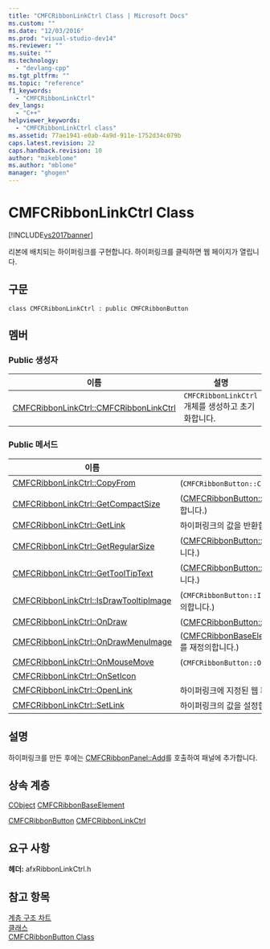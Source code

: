 ```yaml
---
title: "CMFCRibbonLinkCtrl Class | Microsoft Docs"
ms.custom: ""
ms.date: "12/03/2016"
ms.prod: "visual-studio-dev14"
ms.reviewer: ""
ms.suite: ""
ms.technology: 
  - "devlang-cpp"
ms.tgt_pltfrm: ""
ms.topic: "reference"
f1_keywords: 
  - "CMFCRibbonLinkCtrl"
dev_langs: 
  - "C++"
helpviewer_keywords: 
  - "CMFCRibbonLinkCtrl class"
ms.assetid: 77ae1941-e0ab-4a9d-911e-1752d34c079b
caps.latest.revision: 22
caps.handback.revision: 10
author: "mikeblome"
ms.author: "mblome"
manager: "ghogen"
---
```

# CMFCRibbonLinkCtrl Class
[!INCLUDE[vs2017banner](../../assembler/inline/includes/vs2017banner.md)]

리본에 배치되는 하이퍼링크를 구현합니다.  하이퍼링크를 클릭하면 웹 페이지가 열립니다.  
  
## 구문  
  
```  
class CMFCRibbonLinkCtrl : public CMFCRibbonButton  
```  
  
## 멤버  
  
### Public 생성자  
  
|이름|설명|  
|--------|--------|  
|[CMFCRibbonLinkCtrl::CMFCRibbonLinkCtrl](../Topic/CMFCRibbonLinkCtrl::CMFCRibbonLinkCtrl.md)|`CMFCRibbonLinkCtrl` 개체를 생성하고 초기화합니다.|  
  
### Public 메서드  
  
|이름|설명|  
|--------|--------|  
|[CMFCRibbonLinkCtrl::CopyFrom](../Topic/CMFCRibbonLinkCtrl::CopyFrom.md)|\(`CMFCRibbonButton::CopyFrom`을 재정의합니다.\)|  
|[CMFCRibbonLinkCtrl::GetCompactSize](../Topic/CMFCRibbonLinkCtrl::GetCompactSize.md)|\([CMFCRibbonButton::GetCompactSize](../Topic/CMFCRibbonButton::GetCompactSize.md)를 재정의합니다.\)|  
|[CMFCRibbonLinkCtrl::GetLink](../Topic/CMFCRibbonLinkCtrl::GetLink.md)|하이퍼링크의 값을 반환합니다.|  
|[CMFCRibbonLinkCtrl::GetRegularSize](../Topic/CMFCRibbonLinkCtrl::GetRegularSize.md)|\([CMFCRibbonButton::GetRegularSize](../Topic/CMFCRibbonButton::GetRegularSize.md)를 재정의합니다.\)|  
|[CMFCRibbonLinkCtrl::GetToolTipText](../Topic/CMFCRibbonLinkCtrl::GetToolTipText.md)|\([CMFCRibbonButton::GetToolTipText](../Topic/CMFCRibbonButton::GetToolTipText.md)를 재정의합니다.\)|  
|[CMFCRibbonLinkCtrl::IsDrawTooltipImage](../Topic/CMFCRibbonLinkCtrl::IsDrawTooltipImage.md)|\(`CMFCRibbonButton::IsDrawTooltipImage`를 재정의합니다.\)|  
|[CMFCRibbonLinkCtrl::OnDraw](../Topic/CMFCRibbonLinkCtrl::OnDraw.md)|\([CMFCRibbonButton::OnDraw](../Topic/CMFCRibbonButton::OnDraw.md)를 재정의합니다.\)|  
|[CMFCRibbonLinkCtrl::OnDrawMenuImage](../Topic/CMFCRibbonLinkCtrl::OnDrawMenuImage.md)|\([CMFCRibbonBaseElement::OnDrawMenuImage](../Topic/CMFCRibbonBaseElement::OnDrawMenuImage.md)를 재정의합니다.\)|  
|[CMFCRibbonLinkCtrl::OnMouseMove](../Topic/CMFCRibbonLinkCtrl::OnMouseMove.md)|\(`CMFCRibbonButton::OnMouseMove`를 재정의합니다.\)|  
|[CMFCRibbonLinkCtrl::OnSetIcon](../Topic/CMFCRibbonLinkCtrl::OnSetIcon.md)||  
|[CMFCRibbonLinkCtrl::OpenLink](../Topic/CMFCRibbonLinkCtrl::OpenLink.md)|하이퍼링크에 지정된 웹 페이지를 엽니다.|  
|[CMFCRibbonLinkCtrl::SetLink](../Topic/CMFCRibbonLinkCtrl::SetLink.md)|하이퍼링크의 값을 설정합니다.|  
  
## 설명  
 하이퍼링크를 만든 후에는 [CMFCRibbonPanel::Add](../Topic/CMFCRibbonPanel::Add.md)를 호출하여 패널에 추가합니다.  
  
## 상속 계층  
 [CObject](../../mfc/reference/cobject-class.md) [CMFCRibbonBaseElement](../../mfc/reference/cmfcribbonbaseelement-class.md)  
  
 [CMFCRibbonButton](../../mfc/reference/cmfcribbonbutton-class.md) [CMFCRibbonLinkCtrl](../../mfc/reference/cmfcribbonlinkctrl-class.md)  
  
## 요구 사항  
 **헤더:** afxRibbonLinkCtrl.h  
  
## 참고 항목  
 [계층 구조 차트](../../mfc/hierarchy-chart.md)   
 [클래스](../../mfc/reference/mfc-classes.md)   
 [CMFCRibbonButton Class](../../mfc/reference/cmfcribbonbutton-class.md)